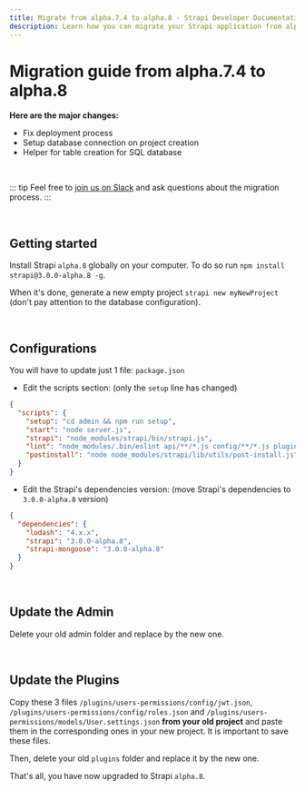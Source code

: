 ```yaml
---
title: Migrate from alpha.7.4 to alpha.8 - Strapi Developer Documentation
description: Learn how you can migrate your Strapi application from alpha.7.4 to alpha.8.
---
```


# Migration guide from alpha.7.4 to alpha.8

**Here are the major changes:**

- Fix deployment process
- Setup database connection on project creation
- Helper for table creation for SQL database

<br>

::: tip
Feel free to [join us on Slack](http://slack.strapi.io) and ask questions about the migration process.
:::

<br>

## Getting started

Install Strapi `alpha.8` globally on your computer. To do so run `npm install strapi@3.0.0-alpha.8 -g`.

When it's done, generate a new empty project `strapi new myNewProject` (don't pay attention to the database configuration).

<br>

## Configurations

You will have to update just 1 file: `package.json`

- Edit the scripts section: (only the `setup` line has changed)

```json
{
  "scripts": {
    "setup": "cd admin && npm run setup",
    "start": "node server.js",
    "strapi": "node_modules/strapi/bin/strapi.js",
    "lint": "node_modules/.bin/eslint api/**/*.js config/**/*.js plugins/**/*.js",
    "postinstall": "node node_modules/strapi/lib/utils/post-install.js"
  }
}
```

- Edit the Strapi's dependencies version: (move Strapi's dependencies to `3.0.0-alpha.8` version)

```json
{
  "dependencies": {
    "lodash": "4.x.x",
    "strapi": "3.0.0-alpha.8",
    "strapi-mongoose": "3.0.0-alpha.8"
  }
}
```

<br>

## Update the Admin

Delete your old admin folder and replace by the new one.

<br>

## Update the Plugins

Copy these 3 files `/plugins/users-permissions/config/jwt.json`, `/plugins/users-permissions/config/roles.json` and `/plugins/users-permissions/models/User.settings.json` **from your old project** and paste them in the corresponding ones in your new project. It is important to save these files.

Then, delete your old `plugins` folder and replace it by the new one.

That's all, you have now upgraded to Strapi `alpha.8`.
